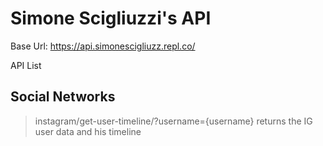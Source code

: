 # Simone Scigliuzzi's API

  Base Url: https://api.simonescigliuzz.repl.co/

  API List

  ## Social Networks
  > instagram/get-user-timeline/?username={username}
    returns the IG user data and his timeline
    
